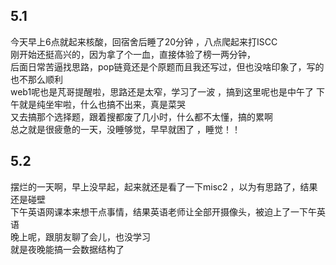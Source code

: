 ## 5.1 
  今天早上6点就起来核酸，回宿舍后睡了20分钟 ，八点爬起来打ISCC  
刚开始还挺高兴的，因为拿了个一血，直接体验了榜一两分钟，    
后面日常苦逼找思路，pop链竟还是个原题而且我还写过，但也没啥印象了，写的也不那么顺利    
  web1呢也是芃哥提醒啦，思路还是太窄，学习了一波 ，搞到这里呢也是中午了
下午就是纯坐牢啦，什么也搞不出来，真是菜哭   
  又去搞那个选择题，跟着搜都废了几小时，什么都不太懂，搞的累啊   
总之就是很疲惫的一天，没睡够觉，早早就困了 ，睡觉！！   

## 5.2
  摆烂的一天啊，早上没早起，起来就还是看了一下misc2 ，以为有思路了，结果还是碰壁   
 下午英语网课本来想干点事情，结果英语老师让全部开摄像头，被迫上了一下午英语   
  晚上呢，跟朋友聊了会儿，也没学习  
  就是夜晚能搞一会数据结构了      
  
 
